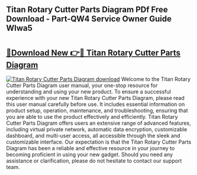 ## Titan Rotary Cutter Parts Diagram PDf Free Download - Part-QW4 Service Owner Guide WIwa5

# <h2><a href="http://dfk1bs3.blite.top/?on=Titan+Rotary+Cutter+Parts+Diagram">🔗Download New 👉🔴 Titan Rotary Cutter Parts Diagram</a></h2>

[![Titan Rotary Cutter Parts Diagram download](https://i.imgur.com/lujVjoI.png)](http://dfk1bs3.blite.top/?on=Titan+Rotary+Cutter+Parts+Diagram)
Welcome to the Titan Rotary Cutter Parts Diagram user manual, your one-stop resource for understanding and using your new product. To ensure a successful experience with your new Titan Rotary Cutter Parts Diagram, please read this user manual carefully before use. It includes essential information on product setup, operation, maintenance, and troubleshooting, ensuring that you are able to use the product effectively and efficiently. Titan Rotary Cutter Parts Diagram offers users an extensive range of advanced features, including virtual private network, automatic data encryption, customizable dashboard, and multi-user access, all accessible through the sleek and customizable interface. Our expectation is that the Titan Rotary Cutter Parts Diagram has been a reliable and effective resource in your journey to becoming proficient in using your new gadget. Should you need any assistance or clarification, please do not hesitate to contact our support team.
